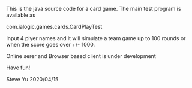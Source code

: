 This is the java source code for a card game.
The main test program is available as

com.ialogic.games.cards.CardPlayTest

Input 4 plyer names and it will simulate a team game up to 100 rounds or when the score goes over +/- 1000.

Online serer and Browser based client is under development

Have fun!

Steve Yu
2020/04/15
